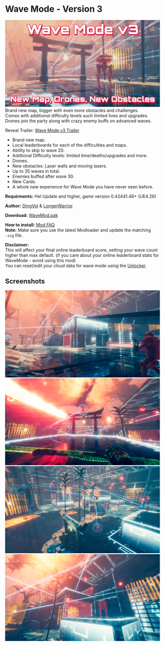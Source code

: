 # Wave Mode - Version 3
![](banner.png)</br>
Brand new map, bigger with even more obstacles and challenges.</br>
Comes with additional difficulty levels such limited lives and upgrades.</br>
Drones join the party along with crazy enemy buffs on advanced waves.

Reveal Trailer: [Wave Mode v3 Trailer](https://www.youtube.com/watch?v=9aRWuitL9Ys)

- Brand new map.
- Local leaderboards for each of the difficulties and maps.
- Ability to skip to wave 20. 
- Addtional Difficulty levels: limited time/deaths/upgrades and more.
- Drones.
- New obstacles: Laser walls and moving lasers.
- Up to 35 waves in total.
- Enemies buffed after wave 30.
- New Cards.
- A whole new experience for Wave Mode you have never seen before.

**Requirments:** Hel Update and higher, game version 0.42441.48+ (UE4.26)

**Author:** [DmgVol](https://github.com/Dmgvol/) & [LongerWarrior](https://github.com/LongerWarrior/)

**Download:** [WaveMod.pak](https://github.com/Dmgvol/Ghostrunner-Mods/raw/main/LogicMods/WaveModV3/WaveMod.pak)

**How to install:** [Mod FAQ](https://github.com/Dmgvol/Ghostrunner-Mods/blob/main/modding-faq.md#first-time-usingdownloading-a-logicmod-follow-these-steps)</br>
**Note:** Make sure you use the latest Modloader and update the matching `.sig` file.

**Disclaimer:**  
This will affect your final online leaderboard score, setting your wave count higher than max default.
(if you care about your online leaderboard stats for WaveMode - avoid using this mod)</br>
You can reset/edit your cloud data for wave mode using the [Unlocker](/LogicMods/Unlocker/unlocker.md).


## Screenshots
![](wave1.png)
![](wave2.png)
![](wave3.png)
![](wave4.png)